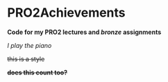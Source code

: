 # PRO2Achievements
**Code for my PRO2 lectures and _bronze_ assignments**

*I play the piano*

~~this is a style~~

**~~does this count too?~~**
